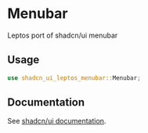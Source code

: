 # Menubar

Leptos port of shadcn/ui menubar

## Usage

```rust
use shadcn_ui_leptos_menubar::Menubar;
```

## Documentation

See [shadcn/ui documentation](https://ui.shadcn.com/docs/components/menubar).
